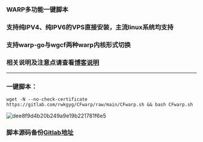 ### WARP多功能一键脚本

### 支持纯IPV4、纯IPV6的VPS直接安装，主流linux系统均支持

### 支持warp-go与wgcf两种warp内核形式切换

### 相关说明及注意点请查看[博客说明](https://www.youtube.com/playlist?list=PLMgly2AulGG-WqPXPkHlqWVSfQ3XjHNw8)

-------------------------------------------------------------

### 一键脚本：
```
wget -N --no-check-certificate https://gitlab.com/rwkgyg/CFwarp/raw/main/CFwarp.sh && bash CFwarp.sh
```

![dee8f9d4b20b249a9e19b221781f6e5](https://user-images.githubusercontent.com/121604513/219865326-5db3b9dc-fabc-4a09-a4b1-8ae8a921edc8.png)



### 脚本源码备份[Gitlab地址](https://gitlab.com/rwkgyg/CFwarp)

